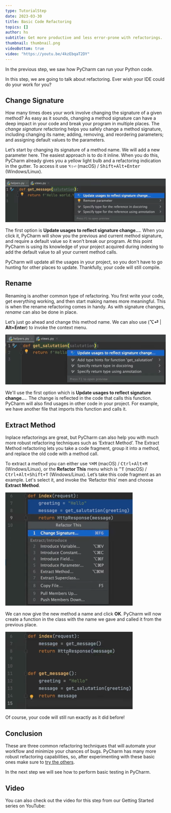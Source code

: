 ```yaml
---
type: TutorialStep
date: 2023-03-30
title: Basic Code Refactoring
topics: []
author: hs
subtitle: Get more productive and less error-prone with refactorings.
thumbnail: thumbnail.png
videoBottom: true
video: "https://youtu.be/4kzEbqaT2DY"
---
```


In the previous step, we saw how PyCharm can run your Python code.

In this step, we are going to talk about refactoring. Ever wish your IDE could do your work for you?

## Change Signature

How many times does your work involve changing the signature of a given method? As easy as it sounds, changing a method signature can have a deep impact in your code and break your program in multiple places. The _change signature_ refactoring helps you safely change a method signature, including changing its name; adding, removing, and reordering parameters; and assigning default values to the parameters.

Let’s start by changing its signature of a method name. We will add a new parameter here. The easiest approach is to do it inline. When you do this, PyCharm already gives you a yellow light bulb and a refactoring indication in the gutter. To access it use <kbd>⌥⇧⏎</kbd> (macOS) / <kbd>Shift+Alt+Enter</kbd> (Windows/Linux).

<img src="update-usages.png" alt="Update Usages" width="600"/>

The first option is **Update usages to reflect signature change...**. When you click it, PyCharm will show you the previous and current method signature, and require a default value so it won’t break our program. At this point PyCharm is using its knowledge of your project acquired during indexing to add the default value to all your current method calls.

PyCharm will update all the usages in your project, so you don't have to go hunting for other places to update. Thankfully, your code will still compile.

## Rename

Renaming is another common type of refactoring. You first write your code, get everything working, and then start making names more meaningful. This is when the rename refactoring comes in handy. As with signature changes, _rename_ can also be done in place.

Let’s just go ahead and change this method name. We can also use (**⌥⏎** | **Alt+Enter**) to invoke the context menu.

<img src="rename.png" alt="Rename" width="600"/>

We'll use the first option which is **Update usages to reflect signature change…**. The change is reflected in the code that calls this function. PyCharm will also find usages in other code in your project. For example, we have another file that imports this function and calls it.

## Extract Method

Inplace refactorings are great, but PyCharm can also help you with much more robust refactoring techniques such as ‘Extract Method’. The Extract Method refactoring lets you take a code fragment, group it into a method, and replace the old code with a method call.

To extract a method you can either use <kbd>⌥⌘M</kbd> (macOS) / <kbd>Ctrl+Alt+M</kbd> (Windows/Linux), or the **Refactor This** menu which is <kbd>^T</kbd> (macOS) / <kbd>Ctrl+Alt+Shift+T</kbd> (Windows/Linux). Let’s take this code fragment as an example. Let's select it, and invoke the ‘Refactor this’ men and choose **Extract Method**.

<img src="refactor-this.png" alt="Refactor This" width="400"/>

We can now give the new method a name and click **OK**. PyCharm will now create a function in the class with the name we gave and called it from the previous place.

<img src="refactored.png" alt="refactored" width="400"/>

Of course, your code will still run exactly as it did before!

## Conclusion

These are three common refactoring techniques that will automate your workflow and minimize your chances of bugs. PyCharm has many more robust refactoring capabilities, so, after experimenting with these basic ones make sure to [try the others](https://www.jetbrains.com/help/pycharm/refactoring-source-code.html).

In the next step we will see how to perform basic testing in PyCharm.

## Video

You can also check out the video for this step from our Getting Started series on YouTube:
